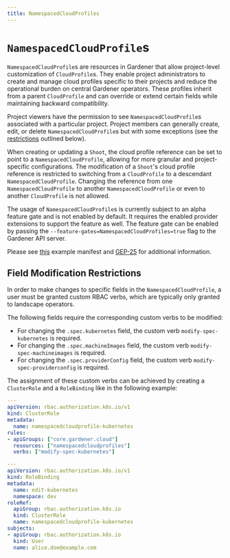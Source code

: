 ```yaml
---
title: NamespacedCloudProfiles
---
```


# `NamespacedCloudProfile`s

`NamespacedCloudProfile`s are resources in Gardener that allow project-level customization of `CloudProfile`s.
They enable project administrators to create and manage cloud profiles specific to their projects and reduce the operational burden on central Gardener operators.
These profiles inherit from a parent `CloudProfile` and can override or extend certain fields while maintaining backward compatibility.

Project viewers have the permission to see `NamespacedCloudProfile`s associated with a particular project.
Project members can generally create, edit, or delete `NamespacedCloudProfile`s but with some exceptions (see the [restrictions](#field-modification-restrictions) outlined below).

When creating or updating a `Shoot`, the cloud profile reference can be set to point to a `NamespacedCloudProfile`, allowing for more granular and project-specific configurations.
The modification of a `Shoot`'s cloud profile reference is restricted to switching from a `CloudProfile` to a descendant `NamespacedCloudProfile`.
Changing the reference from one `NamespacedCloudProfile` to another `NamespacedCloudProfile` or even to another `CloudProfile` is not allowed.

The usage of `NamespacedCloudProfile`s is currently subject to an alpha feature gate and is not enabled by default.
It requires the enabled provider extensions to support the feature as well.
The feature gate can be enabled by passing the `--feature-gates=NamespacedCloudProfiles=true` flag to the Gardener API server.

Please see [this](../../../example/35-namespacedcloudprofile.yaml) example manifest and [GEP-25](../../proposals/25-namespaced-cloud-profiles.md) for additional information.

## Field Modification Restrictions

In order to make changes to specific fields in the `NamespacedCloudProfile`, a user must be granted custom RBAC verbs, which are typically only granted to landscape operators.

The following fields require the corresponding custom verbs to be modified:
* For changing the `.spec.kubernetes` field, the custom verb `modify-spec-kubernetes` is required.
* For changing the `.spec.machineImages` field, the custom verb `modify-spec-machineimages` is required.
* For changing the `.spec.providerConfig` field, the custom verb `modify-spec-providerconfig` is required.

The assignment of these custom verbs can be achieved by creating a `ClusterRole` and a `RoleBinding` like in the following example:

```yaml
---
apiVersion: rbac.authorization.k8s.io/v1
kind: ClusterRole
metadata:
  name: namespacedcloudprofile-kubernetes
rules:
- apiGroups: ["core.gardener.cloud"] 
  resources: ["namespacedcloudprofiles"]
  verbs: ["modify-spec-kubernetes"]

---
apiVersion: rbac.authorization.k8s.io/v1
kind: RoleBinding
metadata:
  name: edit-kubernetes
  namespace: dev
roleRef:
  apiGroup: rbac.authorization.k8s.io
  kind: ClusterRole
  name: namespacedcloudprofile-kubernetes
subjects:
- apiGroup: rbac.authorization.k8s.io
  kind: User
  name: alice.doe@example.com
```
